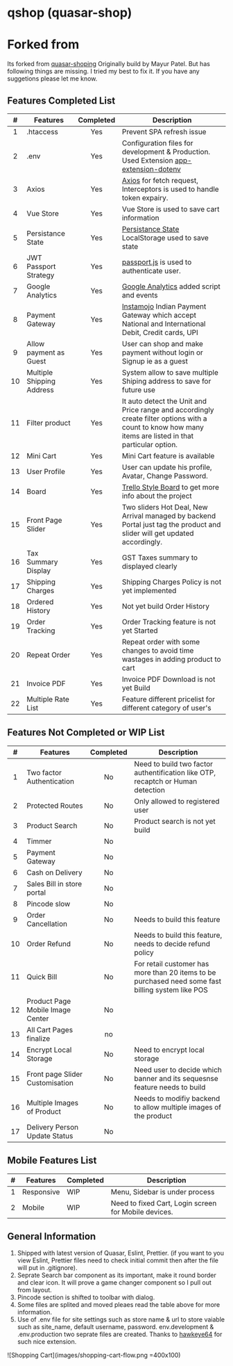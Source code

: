 # qshop (quasar-shop)

# Forked from

Its forked from [quasar-shoping](https://github.com/mayur091193/quasar-shopping) Originally build by Mayur Patel. But has following things are missing. I tried my best to fix it. If you have any suggetions please let me know.

## Features Completed List

|  #  | Features                  | Completed | Description                                                                                                                                             |
| :-: | ------------------------- | :-------: | ------------------------------------------------------------------------------------------------------------------------------------------------------- |
|  1  | .htaccess                 |    Yes    | Prevent SPA refresh issue                                                                                                                               |
|  2  | .env                      |    Yes    | Configuration files for development & Production. Used Extension [app-extension-dotenv](https://github.com/quasarframework/app-extension-dotenv)        |
|  3  | Axios                     |    Yes    | [Axios](https://github.com/axios/axios) for fetch request, Interceptors is used to handle token expairy.                                                |
|  4  | Vue Store                 |    Yes    | Vue Store is used to save cart information                                                                                                              |
|  5  | Persistance State         |    Yes    | [Persistance State](https://github.com/robinvdvleuten/vuex-persistedstate#readme) LocalStorage used to save state                                       |
|  6  | JWT Passport Strategy     |    Yes    | [passport.js](http://www.passportjs.org/packages/passport-jwt/) is used to authenticate user.                                                           |
|  7  | Google Analytics          |    Yes    | [Google Analytics](https://analytics.google.com/) added script and events                                                                               |
|  8  | Payment Gateway           |    Yes    | [Instamojo](https://www.instamojo.com) Indian Payment Gateway which accept National and International Debit, Credit cards, UPI                          |
|  9  | Allow payment as Guest    |    Yes    | User can shop and make payment without login or Signup ie as a guest                                                                                    |
| 10  | Multiple Shipping Address |    Yes    | System allow to save multiple Shiping address to save for future use                                                                                    |
| 11  | Filter product            |    Yes    | It auto detect the Unit and Price range and accordingly create filter options with a count to know how many items are listed in that particular option. |
| 12  | Mini Cart                 |    Yes    | Mini Cart feature is available                                                                                                                          |
| 13  | User Profile              |    Yes    | User can update his profile, Avatar, Change Password.                                                                                                   |
| 14  | Board                     |    Yes    | [Trello Style Board](https://github.com/prashantnirgun/quasar-shop/projects/1) to get more info about the project                                       |
| 15  | Front Page Slider         |    Yes    | Two sliders Hot Deal, New Arrival managed by backend Portal just tag the product and slider will get updated accordingly.                               |
| 16  | Tax Summary Display       |    Yes    | GST Taxes summary to displayed clearly                                                                                                                  |
| 17  | Shipping Charges          |    Yes    | Shipping Charges Policy is not yet implemented                                                                                                          |
| 18  | Ordered History           |    Yes    | Not yet build Order History                                                                                                                             |
| 19  | Order Tracking            |    Yes    | Order Tracking feature is not yet Started                                                                                                               |
| 20  | Repeat Order              |    Yes    | Repeat order with some changes to avoid time wastages in adding product to cart                                                                         |
| 21  | Invoice PDF               |    Yes    | Invoice PDF Download is not yet Build                                                                                                                   |
| 22  | Multiple Rate List        |    Yes    | Feature different pricelist for different category of user's                                                                                            |

## Features Not Completed or WIP List

|  #  | Features                         | Completed | Description                                                                                       |
| :-: | -------------------------------- | :-------: | ------------------------------------------------------------------------------------------------- |
|  1  | Two factor Authentication        |    No     | Need to build two factor authentification like OTP, recaptch or Human detection                   |
|  2  | Protected Routes                 |    No     | Only allowed to registered user                                                                   |
|  3  | Product Search                   |    No     | Product search is not yet build                                                                   |
|  4  | Timmer                           |    No     |                                                                                                   |
|  5  | Payment Gateway                  |    No     |                                                                                                   |
|  6  | Cash on Delivery                 |    No     |                                                                                                   |
|  7  | Sales Bill in store portal       |    No     |                                                                                                   |
|  8  | Pincode slow                     |    No     |                                                                                                   |
|  9  | Order Cancellation               |    No     | Needs to build this feature                                                                       |
| 10  | Order Refund                     |    No     | Needs to build this feature, needs to decide refund policy                                        |
| 11  | Quick Bill                       |    No     | For retail customer has more than 20 items to be purchased need some fast billing system like POS |
| 12  | Product Page Mobile Image Center |    No     |                                                                                                   |
| 13  | All Cart Pages finalize          |    no     |                                                                                                   |
| 14  | Encrypt Local Storage            |    No     | Need to encrypt local storage                                                                     |
| 15  | Front page Slider Customisation  |    No     | Need user to decide which banner and its sequesnse feature needs to build                         |
| 16  | Multiple Images of Product       |    No     | Needs to modifiy backend to allow multiple images of the product                                  |
| 17  | Delivery Person Update Status    |    No     |                                                                                                   |

## Mobile Features List

| #   | Features   | Completed | Description                                          |
| --- | ---------- | --------- | ---------------------------------------------------- |
| 1   | Responsive | WIP       | Menu, Sidebar is under process                       |
| 2   | Mobile     | WIP       | Need to fixed Cart, Login screen for Mobile devices. |

## General Information

1. Shipped with latest version of Quasar, Eslint, Prettier. (if you want to you view Eslint, Prettier files need to check initial commit then after the file will put in .gitignore).
2. Seprate Search bar component as its important, make it round border and clear icon. It will prove a game changer component so I pull out from layout.
3. Pincode section is shifted to toolbar with dialog.
4. Some files are splited and moved pleaes read the table above for more information.
5. Use of .env file for site settings such as store name & url to store vaiable such as site_name, default username, password. env.development & .env.production two seprate files are created. Thanks to [hawkeye64](https://github.com/quasarframework/app-extension-dotenv) for such nice extension.

![Shopping Cart](images/shopping-cart-flow.png =400x100)
